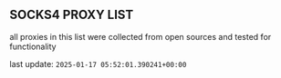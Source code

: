 ## SOCKS4 PROXY LIST

all proxies in this list were collected from open sources and tested for functionality

last update: `2025-01-17 05:52:01.390241+00:00`